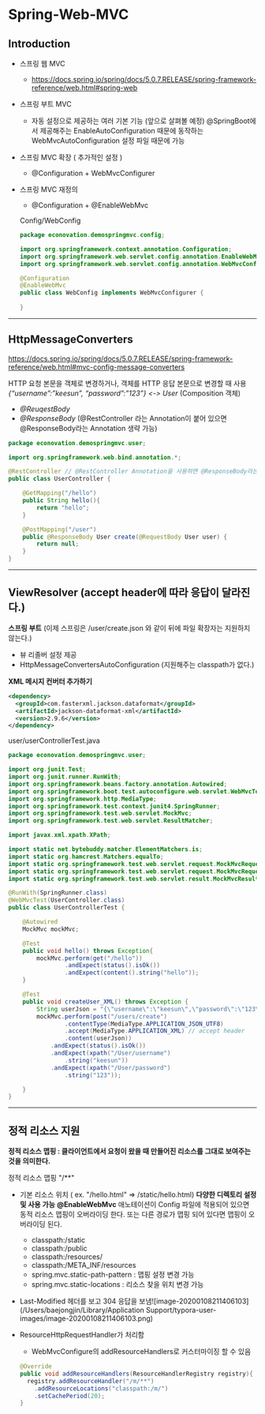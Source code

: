 # Spring-Web-MVC

## Introduction

- 스프링 웹 MVC

   - https://docs.spring.io/spring/docs/5.0.7.RELEASE/spring-framework-reference/web.html#spring-web

- 스프링 부트 MVC

   - 자동 설정으로 제공하는 여러 기본 기능 (앞으로 살펴볼 예정)   @SpringBoot에서 제공해주는 EnableAutoConfiguration 때문에 동작하는 WebMvcAutoConfiguration 설정 파일 때문에 가능

- 스프링 MVC 확장 ( 추가적인 설정 )

   - @Configuration + WebMvcConfigurer

- 스프링 MVC 재정의

   - @Configuration + @EnableWebMvc

   Config/WebConfig

   ```java
   package econovation.demospringmvc.config;
   
   import org.springframework.context.annotation.Configuration;
   import org.springframework.web.servlet.config.annotation.EnableWebMvc;
   import org.springframework.web.servlet.config.annotation.WebMvcConfigurer;
   
   @Configuration
   @EnableWebMvc
   public class WebConfig implements WebMvcConfigurer {
       
   }
   ```

---

## HttpMessageConverters

https://docs.spring.io/spring/docs/5.0.7.RELEASE/spring-framework-reference/web.html#mvc-config-message-converters

HTTP 요청 본문을 객체로 변경하거나, 객체를 HTTP 응답 본문으로 변경할 때 사용 *{“username”:”keesun”, “password”:”123”} <-> User* (Composition 객체)

- *@ReuqestBody*
- *@ResponseBody*  (@RestController 라는 Annotation이 붙어 있으면 @ResponseBody라는 Annotation 생략 가능)

```java
package econovation.demospringmvc.user;

import org.springframework.web.bind.annotation.*;

@RestController // @RestController Annotation을 사용하면 @ResponseBody라는 Annotation을 사용하지 않아도 된다.
public class UserController {

    @GetMapping("/hello")
    public String hello(){
        return "hello";
    }

    @PostMapping("/user")
    public @ResponseBody User create(@RequestBody User user) {
        return null;
    }
}
```

---

## ViewResolver (accept header에 따라 응답이 달라진다.)

**스프링 부트** (이제 스프링은 /user/create.json 와 같이 뒤에 파일 확장자는 지원하지 않는다.)

- 뷰 리졸버 설정 제공
- HttpMessageConvertersAutoConfiguration (지원해주는 classpath가 없다.)

**XML 메시지 컨버터 추가하기**

```xml
<dependency>
  <groupId>com.fasterxml.jackson.dataformat</groupId>
  <artifactId>jackson-dataformat-xml</artifactId>
  <version>2.9.6</version>
</dependency>
```

user/userControllerTest.java

```java
package econovation.demospringmvc.user;

import org.junit.Test;
import org.junit.runner.RunWith;
import org.springframework.beans.factory.annotation.Autowired;
import org.springframework.boot.test.autoconfigure.web.servlet.WebMvcTest;
import org.springframework.http.MediaType;
import org.springframework.test.context.junit4.SpringRunner;
import org.springframework.test.web.servlet.MockMvc;
import org.springframework.test.web.servlet.ResultMatcher;

import javax.xml.xpath.XPath;

import static net.bytebuddy.matcher.ElementMatchers.is;
import static org.hamcrest.Matchers.equalTo;
import static org.springframework.test.web.servlet.request.MockMvcRequestBuilders.get;
import static org.springframework.test.web.servlet.request.MockMvcRequestBuilders.post;
import static org.springframework.test.web.servlet.result.MockMvcResultMatchers.*;

@RunWith(SpringRunner.class)
@WebMvcTest(UserController.class)
public class UserControllerTest {

    @Autowired
    MockMvc mockMvc;

    @Test
    public void hello() throws Exception{
        mockMvc.perform(get("/hello"))
                .andExpect(status().isOk())
                .andExpect(content().string("hello"));
    }

    @Test
    public void createUser_XML() throws Exception {
        String userJson = "{\"username\":\"keesun\",\"password\":\"123\"}";
        mockMvc.perform(post("/users/create")
                .contentType(MediaType.APPLICATION_JSON_UTF8)
                .accept(MediaType.APPLICATION_XML) // accept header
                .content(userJson))
            .andExpect(status().isOk())
            .andExpect(xpath("/User/username")
                .string("keesun"))
            .andExpect(xpath("/User/password")
                .string("123"));

    }
}
```

---

## 정적 리소스 지원

**정적 리소스 맵핑 : 클라이언트에서 요청이 왔을 때 만들어진 리소스를 그대로 보여주는 것을 의미한다.**

정적 리소스 맵핑 "/**"

- 기본 리소스 위치 ( ex. "/hello.html" => /static/hello.html) **다양한 디렉토리 설정 및 사용 가능** 
   **@EnableWebMvc** 애노테이션이 Config 파일에 적용되어 있으면 동적 리소스 맵핑이 오버라이딩 한다.
   또는 다른 경로가 맵핑 되어 있다면 맵핑이 오버라이딩 된다.

   - classpath:/static
   - classpath:/public
   - classpath:/resources/
   - classpath:/META_INF/resources
   - spring.mvc.static-path-pattern : 맵핑 설정 변경 가능
   - spring.mvc.static-locations : 리소스 찾을 위치 변경 가능

- Last-Modified 헤더를 보고 304 응답을 보냄![image-20200108211406103](/Users/baejongjin/Library/Application Support/typora-user-images/image-20200108211406103.png)

- ResourceHttpRequestHandler가 처리함

   - WebMvcConfigure의 addResourceHandlers로 커스터마이징 할 수 있음

   ```java
   @Override
   public void addResourceHandlers(ResourceHandlerRegistry registry){
     registry.addResourceHandler("/m/**")
       .addResourceLocations("classpath:/m/")
       .setCachePeriod(20);
   }
   ```

   









































